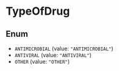 # TypeOfDrug

## Enum

- `ANTIMICROBIAL` (value: `"ANTIMICROBIAL"`)
- `ANTIVIRAL` (value: `"ANTIVIRAL"`)
- `OTHER` (value: `"OTHER"`)
